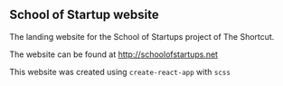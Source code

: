 ## School of Startup website

The landing website for the School of Startups project of The Shortcut.

The website can be found at http://schoolofstartups.net

This website was created using `create-react-app` with `scss`
